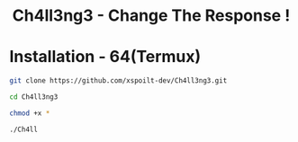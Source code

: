 <h1 align="center">
  Ch4ll3ng3 - Change The Response !
</h1>

# Installation - 64(Termux)
```bash
git clone https://github.com/xspoilt-dev/Ch4ll3ng3.git

cd Ch4ll3ng3

chmod +x *

./Ch4ll
```
